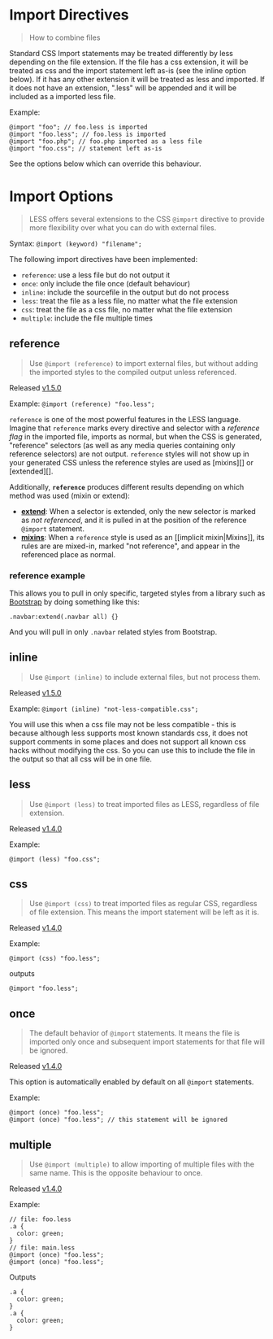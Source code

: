 # Import Directives
> How to combine files

Standard CSS Import statements may be treated differently by less depending on the file extension. If the file has a css extension, it will be treated as css and the import statement left as-is (see the inline option below). If it has any other extension it will be treated as less and imported.
If it does not have an extension, ".less" will be appended and it will be included as a imported less file.

Example:
```
@import "foo"; // foo.less is imported
@import "foo.less"; // foo.less is imported
@import "foo.php"; // foo.php imported as a less file
@import "foo.css"; // statement left as-is
```

See the options below which can override this behaviour.

# Import Options
> LESS offers several extensions to the CSS `@import` directive to provide more flexibility over what you can do with external files.

Syntax: `@import (keyword) "filename";`

The following import directives have been implemented:

* `reference`: use a less file but do not output it
* `once`: only include the file once (default behaviour)
* `inline`: include the sourcefile in the output but do not process
* `less`: treat the file as a less file, no matter what the file extension
* `css`: treat the file as a css file, no matter what the file extension
* `multiple`: include the file multiple times


## reference
> Use `@import (reference)` to import external files, but without adding the imported styles to the compiled output unless referenced.

Released [v1.5.0](https://github.com/less/less.js/blob/master/CHANGELOG.md)

Example: `@import (reference) "foo.less";`

`reference` is one of the most powerful features in the LESS language. Imagine that `reference` marks every directive and selector with a _reference flag_ in the imported file, imports as normal, but when the CSS is generated, "reference" selectors (as well as any media queries containing only reference selectors) are not output. `reference` styles will not show up in your generated CSS unless the reference styles are used as [mixins][] or [extended][].

Additionally, **`reference`** produces different results depending on which method was used (mixin or extend):

* **[extend](#extend)**: When a selector is extended, only the new selector is marked as _not referenced_, and it is pulled in at the position of the reference `@import` statement.
* **[mixins](#mixins)**: When a `reference` style is used as an [[implicit mixin|Mixins]], its rules are are mixed-in, marked "not reference", and appear in the referenced place as normal.

### reference example
This allows you to pull in only specific, targeted styles from a library such as [Bootstrap](https://github.com/twbs/bootstrap) by doing something like this:

```less
.navbar:extend(.navbar all) {}
```

And you will pull in only `.navbar` related styles from Bootstrap.


## inline
> Use `@import (inline)` to include external files, but not process them.

Released [v1.5.0](https://github.com/less/less.js/blob/master/CHANGELOG.md)

Example: `@import (inline) "not-less-compatible.css";`

You will use this when a css file may not be less compatible - this is because although less supports most known standards css, it does not support comments in some places and does not support all known css hacks without modifying the css.
So you can use this to include the file in the output so that all css will be in one file.

## less
> Use `@import (less)` to treat imported files as LESS, regardless of file extension.

Released [v1.4.0](https://github.com/less/less.js/blob/master/CHANGELOG.md)

Example:

```less
@import (less) "foo.css";
```

## css
> Use `@import (css)` to treat imported files as regular CSS, regardless of file extension. This means the import statement will be left as it is.

Released [v1.4.0](https://github.com/less/less.js/blob/master/CHANGELOG.md)

Example:

```less
@import (css) "foo.less";
```
outputs
```less
@import "foo.less";
```


## once
> The default behavior of `@import` statements. It means the file is imported only once and subsequent import statements for that file will be ignored.

Released [v1.4.0](https://github.com/less/less.js/blob/master/CHANGELOG.md)

This option is automatically enabled by default on all `@import` statements.

Example:

```less
@import (once) "foo.less";
@import (once) "foo.less"; // this statement will be ignored
```


## multiple
> Use `@import (multiple)` to allow importing of multiple files with the same name. This is the opposite behaviour to once.

Released [v1.4.0](https://github.com/less/less.js/blob/master/CHANGELOG.md)

Example:

```less
// file: foo.less
.a {
  color: green;
}
// file: main.less
@import (once) "foo.less";
@import (once) "foo.less";
```
Outputs
```less
.a {
  color: green;
}
.a {
  color: green;
}
```
